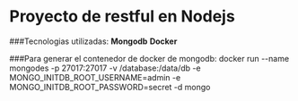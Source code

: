 # Proyecto de restful en Nodejs
###Tecnologias utilizadas:
**Mongodb**
**Docker**

###Para generar el contenedor de docker de mongodb:
docker run --name mongodes -p 27017:27017 -v /database:/data/db  -e MONGO_INITDB_ROOT_USERNAME=admin -e MONGO_INITDB_ROOT_PASSWORD=secret  -d mongo
